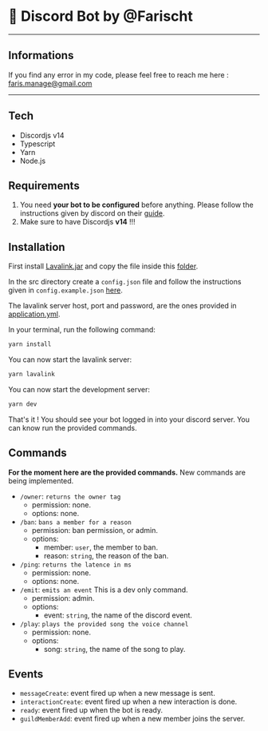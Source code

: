 # 🚀 Discord Bot by @Farischt

---

## Informations

If you find any error in my code, please feel free to reach me here : faris.manage@gmail.com

---

## Tech

- Discordjs v14
- Typescript
- Yarn
- Node.js

## Requirements

1. You need **your bot to be configured** before anything. Please follow the instructions given by discord on their [guide](https://discordjs.guide/).
2. Make sure to have Discordjs **v14** !!!

## Installation

First install [Lavalink.jar](https://github.com/freyacodes/Lavalink/releases) and copy the file inside this [folder](./lavalink/).

In the src directory create a `config.json` file and follow the instructions given in `config.example.json` [here](config.example.json).

The lavalink server host, port and password, are the ones provided in [application.yml](./lavalink/application.yml).

In your terminal, run the following command:

```bash
yarn install
```

You can now start the lavalink server:

```bash
yarn lavalink
```

You can now start the development server:

```bash
yarn dev
```

That's it ! You should see your bot logged in into your discord server. You can know run the provided commands.

## Commands

**For the moment here are the provided commands.** New commands are being implemented.

- `/owner`: `returns the owner tag`
  - permission: none.
  - options: none.
- `/ban`: `bans a member for a reason`
  - permission: ban permission, or admin.
  - options:
    - member: `user`, the member to ban.
    - reason: `string`, the reason of the ban.
- `/ping`: `returns the latence in ms`
  - permission: none.
  - options: none.
- `/emit`: `emits an event` This is a dev only command.
  - permission: admin.
  - options:
    - event: `string`, the name of the discord event.
- `/play`: `plays the provided song the voice channel`
  - permission: none.
  - options:
    - song: `string`, the name of the song to play.

## Events

- `messageCreate`: event fired up when a new message is sent.
- `interactionCreate`: event fired up when a new interaction is done.
- `ready`: event fired up when the bot is ready.
- `guildMemberAdd`: event fired up when a new member joins the server.
